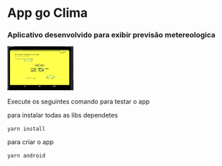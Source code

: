 # App go Clima
### Aplicativo desenvolvido para exibir previsão metereologica

<img src="assets/readme/tela1.png" height="100" width="150">

Execute os seguintes comando para testar o app

para instalar todas as libs dependetes
```
yarn install
```

para criar o app
```
yarn android
```

